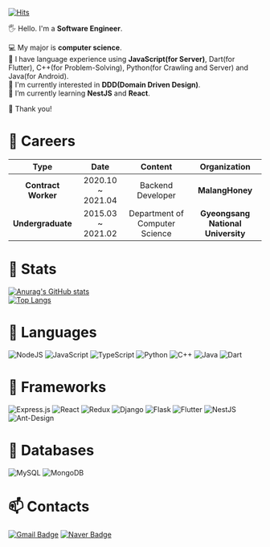 [![Hits](https://hits.seeyoufarm.com/api/count/incr/badge.svg?url=https%3A%2F%2Fgithub.com%2FJtree03%2Fhit-counter&count_bg=%2370C6FF&title_bg=%238E8B8B&icon=github.svg&icon_color=%23000000&title=hits&edge_flat=false)](https://hits.seeyoufarm.com)

🖐 Hello. I'm a **Software Engineer**.  
  
💻 My major is **computer science**.  
🎡 I have language experience using **JavaScript(for Server)**, Dart(for Flutter), C++(for Problem-Solving), Python(for Crawling and Server) and Java(for Android).  
🔭 I'm currently interested in **DDD(Domain Driven Design)**.  
🌱 I’m currently learning **NestJS** and **React**.  
  
🎃 Thank you!  
  
# 💼 Careers
| **Type** | **Date** | **Content** | **Organization** |
|:--------:|:--------:|:--------:|:--------:|
| **Contract Worker** | 2020.10 ~ 2021.04 | Backend Developer | **MalangHoney** |
| **Undergraduate** | 2015.03 ~ 2021.02 | Department of Computer Science | **Gyeongsang National University** |
  
# 🧿 Stats
[![Anurag's GitHub stats](https://github-readme-stats.vercel.app/api?username=Jtree03)](https://github.com/anuraghazra/github-readme-stats)  
[![Top Langs](https://github-readme-stats.vercel.app/api/top-langs/?username=Jtree03)](https://github.com/anuraghazra/github-readme-stats)  
  
# 📃 Languages
<img alt="NodeJS" src="https://img.shields.io/badge/node.js%20-%2343853D.svg?&style=for-the-badge&logo=node.js&logoColor=white"/> <img alt="JavaScript" src="https://img.shields.io/badge/javascript%20-%23323330.svg?&style=for-the-badge&logo=javascript&logoColor=%23F7DF1E"/> <img alt="TypeScript" src="https://img.shields.io/badge/typescript%20-%23007ACC.svg?&style=for-the-badge&logo=typescript&logoColor=white"/> <img alt="Python" src="https://img.shields.io/badge/python%20-%2314354C.svg?&style=for-the-badge&logo=python&logoColor=white"/> <img alt="C++" src="https://img.shields.io/badge/c++%20-%2300599C.svg?&style=for-the-badge&logo=c%2B%2B&ogoColor=white"/> <img alt="Java" src="https://img.shields.io/badge/java-%23ED8B00.svg?&style=for-the-badge&logo=java&logoColor=white"/> <img alt="Dart" src="https://img.shields.io/badge/dart-%230175C2.svg?&style=for-the-badge&logo=dart&logoColor=white"/>
  
# 🎢 Frameworks
<img alt="Express.js" src="https://img.shields.io/badge/express.js%20-%23404d59.svg?&style=for-the-badge"/> <img alt="React" src="https://img.shields.io/badge/react%20-%2320232a.svg?&style=for-the-badge&logo=react&logoColor=%2361DAFB"/> <img alt="Redux" src="https://img.shields.io/badge/redux%20-%23593d88.svg?&style=for-the-badge&logo=redux&logoColor=white"/> <img alt="Django" src="https://img.shields.io/badge/django%20-%23092E20.svg?&style=for-the-badge&logo=django&logoColor=white"/> <img alt="Flask" src="https://img.shields.io/badge/flask%20-%23000.svg?&style=for-the-badge&logo=flask&logoColor=white"/> <img alt="Flutter" src="https://img.shields.io/badge/Flutter%20-%2302569B.svg?&style=for-the-badge&logo=Flutter&logoColor=white" /> <img alt="NestJS" src="https://img.shields.io/badge/nestjs%20-%23E0234E.svg?&style=for-the-badge&logo=nestjs&logoColor=white" /> <img alt="Ant-Design" src="https://img.shields.io/badge/-Ant%20Design-%230170FE?&style=for-the-badge&logo=ant-design&logoColor=white"/>
  
# 💾 Databases
<img alt="MySQL" src="https://img.shields.io/badge/mysql-%2300f.svg?&style=for-the-badge&logo=mysql&logoColor=white"/> <img alt="MongoDB" src ="https://img.shields.io/badge/MongoDB-%234ea94b.svg?&style=for-the-badge&logo=mongodb&logoColor=white"/>
  
# 📫 Contacts
[![Gmail Badge](https://img.shields.io/badge/Gmail-d14836?style=flat-square&logo=Gmail&logoColor=white&link=mailto:wowns0903@gmail.com)](mailto:wowns0903@gmail.com) [![Naver Badge](https://img.shields.io/badge/Naver-03C75A?style=flat-square&logo=Naver&logoColor=white&link=mailto:wowns0903@naver.com)](mailto:wowns0903@naver.com)  
  

